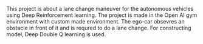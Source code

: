 This project is about a lane change maneuver for the autonomous vehicles using Deep Reinforcement learning. The project is made in the Open AI gym environment with 
custom made environment. The ego-car obsevres an obstacle in front of it and is requred to do a lane change. For constructing model, Deep Double Q learning is used.
